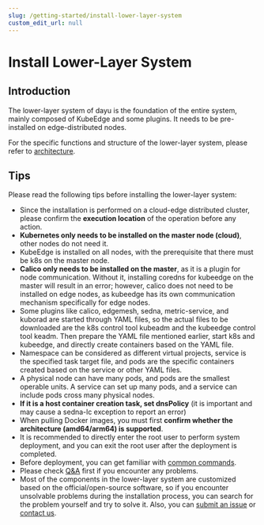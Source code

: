 ```yaml
---
slug: /getting-started/install-lower-layer-system
custom_edit_url: null
---
```


# Install Lower-Layer System

## Introduction

The lower-layer system of dayu is the foundation of the entire system, mainly composed of KubeEdge and some plugins. 
It needs to be pre-installed on edge-distributed nodes. 

For the specific functions and structure of the lower-layer system, please refer to [architecture](/docs/architecture).

## Tips

Please read the following tips before installing the lower-layer system:

- Since the installation is performed on a cloud-edge distributed cluster, please confirm the **execution location** of the operation before any action.
- **Kubernetes only needs to be installed on the master node (cloud)**, other nodes do not need it.
- KubeEdge is installed on all nodes, with the prerequisite that there must be k8s on the master node.
- **Calico only needs to be installed on the master**, as it is a plugin for node communication. Without it, installing coredns for kubeedge on the master will result in an error; however, calico does not need to be installed on edge nodes, as kubeedge has its own communication mechanism specifically for edge nodes.
- Some plugins like calico, edgemesh, sedna, metric-service, and kuborad are started through YAML files, so the actual files to be downloaded are the k8s control tool kubeadm and the kubeedge control tool keadm. Then prepare the YAML file mentioned earlier, start k8s and kubeedge, and directly create containers based on the YAML file.
- Namespace can be considered as different virtual projects, service is the specified task target file, and pods are the specific containers created based on the service or other YAML files.
- A physical node can have many pods, and pods are the smallest operable units. A service can set up many pods, and a service can include pods cross many physical nodes.
- **If it is a host container creation task, set dnsPolicy** (it is important and may cause a sedna-lc exception to report an error)
- When pulling Docker images, you must first **confirm whether the architecture (amd64/arm64) is supported**.
- It is recommended to directly enter the root user to perform system deployment, and you can exit the root user after the deployment is completed.
- Before deployment, you can get familiar with [common commands](/docs/getting-started/install-lower-layer-system/common-commands).
- Please check [Q&A](/docs/getting-started/install-lower-layer-system/faqs) first if you encounter any problems.
- Most of the components in the lower-layer system are customized based on the official/open-source software, so if you encounter unsolvable problems during the installation process, you can search for the problem yourself and try to solve it. Also, you can [submit an issue](https://github.com/dayu-autostreamer/dayu/issues) or [contact us](/docs/community/contact-us).

